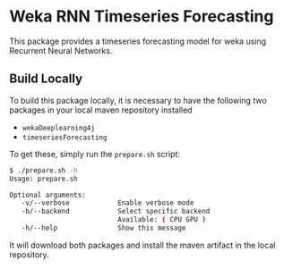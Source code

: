 # Weka RNN Timeseries Forecasting

This package provides a timeseries forecasting model for weka using Recurrent Neural Networks. 

## Build Locally

To build this package locally, it is necessary to have the following two packages in your local maven repository installed

- `wekaDeeplearning4j`
- `timeseriesForecasting`

To get these, simply run the `prepare.sh` script:

```bash
$ ./prepare.sh -h
Usage: prepare.sh

Optional arguments:
   -v/--verbose            Enable verbose mode
   -b/--backend            Select specific backend 
                           Available: ( CPU GPU )
   -h/--help               Show this message
```

It will download both packages and install the maven artifact in the local repository. 